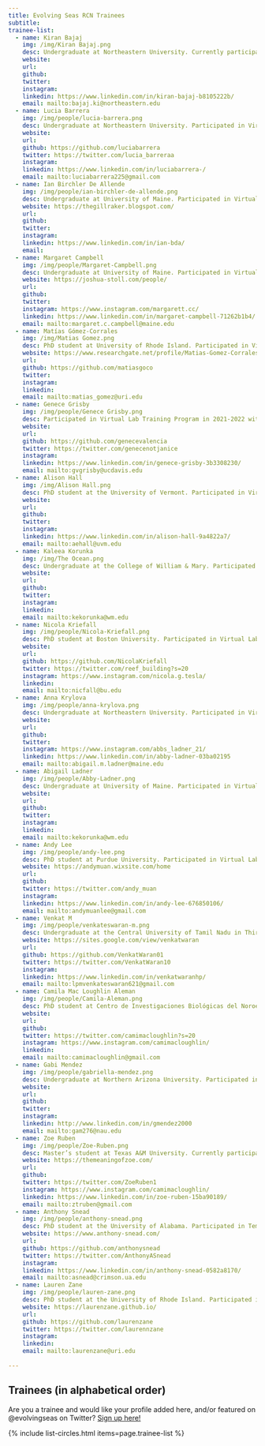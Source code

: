 ```yaml
---
title: Evolving Seas RCN Trainees
subtitle: 
trainee-list: 
  - name: Kiran Bajaj
    img: /img/Kiran Bajaj.png
    desc: Undergraduate at Northeastern University. Currently participating in the Virtual Lab Training Program in 2021-2022 with Dr. Emily Rivest. Pursuing a career focused on conservation ecology either conducting research or working for a government agency.
    website: 
    url: 
    github: 
    twitter: 
    instagram: 
    linkedin: https://www.linkedin.com/in/kiran-bajaj-b8105222b/
    email: mailto:bajaj.ki@northeastern.edu
  - name: Lucia Barrera
    img: /img/people/lucia-barrera.png
    desc: Undergraduate at Northeastern University. Participated in Virtual Lab Training Program in 2021-2022 with Dr. Patricia Valdespino Castillo. Pursuing a B.S. in Economics and Ecology & Evolutionary Biology to work in conservation.
    website: 
    url: 
    github: https://github.com/luciabarrera
    twitter: https://twitter.com/lucia_barreraa
    instagram: 
    linkedin: https://www.linkedin.com/in/luciabarrera-/
    email: mailto:luciabarrera225@gmail.com
  - name: Ian Birchler De Allende
    img: /img/people/ian-birchler-de-allende.png
    desc: Undergraduate at University of Maine. Participated in Virtual Lab Training Program in 2020-2021 with Dr. Katie Lotterhos. Working towards Master's and PhD degrees in marine science to pursue academia. 
    website: https://thegillraker.blogspot.com/
    url: 
    github: 
    twitter: 
    instagram: 
    linkedin: https://www.linkedin.com/in/ian-bda/
    email: 
  - name: Margaret Campbell
    img: /img/people/Margaret-Campbell.png
    desc: Undergraduate at University of Maine. Participated in Virtual Lab Training Program in 2020-2021 with Dr. Randall Hughes. Pursuing a Master's in fisheries management with the goal of working in policy. 
    website: https://joshua-stoll.com/people/
    url: 
    github: 
    twitter: 
    instagram: https://www.instagram.com/margarett.cc/
    linkedin: https://www.linkedin.com/in/margaret-campbell-71262b1b4/
    email: mailto:margaret.c.campbell@maine.edu
  - name: Matías Gómez-Corrales
    img: /img/Matias Gomez.png
    desc: PhD student at University of Rhode Island. Participated in Virtual Lab Training Program in 2020-2021 with Dr. Daniel Bolnick. Pursuing a PhD in evolutionary biology with a focus on marine invertebrates.
    website: https://www.researchgate.net/profile/Matias-Gomez-Corrales
    url: 
    github: https://github.com/matiasgoco
    twitter: 
    instagram:
    linkedin:
    email: mailto:matias_gomez@uri.edu
  - name: Genece Grisby
    img: /img/people/Genece Grisby.png 
    desc: Participated in Virtual Lab Training Program in 2021-2022 with Dr. Katie Lotterhos. Pursuing a B.S. in Marine and Coastal Science to work in rehabilitation and conservation.
    website: 
    url: 
    github: https://github.com/genecevalencia
    twitter: https://twitter.com/genecenotjanice
    instagram: 
    linkedin: https://www.linkedin.com/in/genece-grisby-3b3308230/
    email: mailto:gvgrisby@ucdavis.edu
  - name: Alison Hall
    img: /img/Alison Hall.png
    desc: PhD student at the University of Vermont. Participated in Virtual Lab Training Program in 2020-2021 with Dr. Moisés A. Bernal. Pursuing a career within conservation or a governmental agency focused on marine ecosystems. 
    website: 
    url: 
    github: 
    twitter: 
    instagram: 
    linkedin: https://www.linkedin.com/in/alison-hall-9a4822a7/
    email: mailto:aehall@uvm.edu
  - name: Kaleea Korunka
    img: /img/The Ocean.png
    desc: Undergraduate at the College of William & Mary. Participated in Virtual Lab Training Program in 2021-2022 with Dr. Carly Danielle Kenkel. Pursuing a PhD in marine science to research preservation of clams in the Chesapeake Bay.
    website: 
    url: 
    github: 
    twitter: 
    instagram: 
    linkedin: 
    email: mailto:kekorunka@wm.edu
  - name: Nicola Kriefall
    img: /img/people/Nicola-Kriefall.png
    desc: PhD student at Boston University. Participated in Virtual Lab training Program in 2020-2021 with Dr. Roxanne Beinart. Pursuing a career in research or within a government position with a focus on marine conservation.
    website: 
    url: 
    github: https://github.com/NicolaKriefall
    twitter: https://twitter.com/reef_building?s=20
    instagram: https://www.instagram.com/nicola.g.tesla/
    linkedin: 
    email: mailto:nicfall@bu.edu
  - name: Anna Krylova
    img: /img/people/anna-krylova.png
    desc: Undergraduate at Northeastern University. Participated in Virtual Lab Training Program in 2021-2022 with Dr. Alessia Dinoi. Exploring opportunities in the marine sciences with a goal of working for protection action for animals. 
    website: 
    url: 
    github: 
    twitter: 
    instagram: https://www.instagram.com/abbs_ladner_21/
    linkedin: https://www.linkedin.com/in/abby-ladner-03ba02195
    email: mailto:abigail.m.ladner@maine.edu
  - name: Abigail Ladner
    img: /img/people/Abby-Ladner.png
    desc: Undergraduate at University of Maine. Participated in Virtual Lab training Program in 2020-2021 with Dr. Carolyn Tepolt. Currently pursuing a Master’s degree with the goal of working in conservation and aquaculture.
    website: 
    url: 
    github: 
    twitter: 
    instagram: 
    linkedin: 
    email: mailto:kekorunka@wm.edu
  - name: Andy Lee
    img: /img/people/andy-lee.png
    desc: PhD student at Purdue University. Participated in Virtual Lab Training Program in 2021-2022 with Dr. Katie Lotterhos.
    website: https://andymuan.wixsite.com/home
    url: 
    github: 
    twitter: https://twitter.com/andy_muan
    instagram: 
    linkedin: https://www.linkedin.com/in/andy-lee-676850106/
    email: mailto:andymuanlee@gmail.com
  - name: Venkat M
    img: /img/people/venkateswaran-m.png
    desc: Undergraduate at the Central University of Tamil Nadu in Thiruvarur, India. Participated in Virtual Lab Training Program in 2021-2022 with Dr. Natalya Gallo. Working to gain lab and field experience before pursuing a PhD in medical research. 
    website: https://sites.google.com/view/venkatwaran
    url: 
    github: https://github.com/VenkatWaran01
    twitter: https://twitter.com/VenkatWaran10
    instagram: 
    linkedin: https://www.linkedin.com/in/venkatwaranhp/
    email: mailto:lpmvenkateswaran621@gmail.com
  - name: Camila Mac Loughlin Aleman
    img: /img/people/Camila-Aleman.png
    desc: PhD student at Centro de Investigaciones Biológicas del Noroeste (CIBNOR). Participated in Virtual Lab training Program in 2020-2021 with Dr. Jonathan Puritz. Currently studying the major processes that shape biodiversity with genomic tools. 
    website: 
    url: 
    github: 
    twitter: https://twitter.com/camimacloughlin?s=20
    instagram: https://www.instagram.com/camimacloughlin/
    linkedin: 
    email: mailto:camimacloughlin@gmail.com
  - name: Gabi Mendez
    img: /img/people/gabriella-mendez.png
    desc: Undergraduate at Northern Arizona University. Participated in Virtual Lab Training Program in 2021-2022 with Dr. Randall Hughes. Pursuing a Master's in marine biology to study estuary conservation with a sub-focus on science communication.
    website: 
    url: 
    github: 
    twitter: 
    instagram: 
    linkedin: http://www.linkedin.com/in/gmendez2000
    email: mailto:gam276@nau.edu
  - name: Zoe Ruben
    img: /img/people/Zoe-Ruben.png
    desc: Master’s student at Texas A&M University. Currently participating in Virtual Lab training Program in 2021-2022 with Dr. Mikhail Matz. Pursuing a career in coral reef research and science communication.
    website: https://themeaningofzoe.com/
    url: 
    github: 
    twitter: https://twitter.com/ZoeRuben1
    instagram: https://www.instagram.com/camimacloughlin/
    linkedin: https://www.linkedin.com/in/zoe-ruben-15ba90189/
    email: mailto:ztruben@gmail.com
  - name: Anthony Snead
    img: /img/people/anthony-snead.png
    desc: PhD student at the University of Alabama. Participated in Temporal Genomics Working Group and Virtual Lab Training Program in 2020-2021 with Dr. Malin Pinsky. Working towards a career in academia and developing a lab that links microevolutionary processes to macroevolutionary patterns.
    website: https://www.anthony-snead.com/
    url: 
    github: https://github.com/anthonysnead
    twitter: https://twitter.com/AnthonyASnead
    instagram: 
    linkedin: https://www.linkedin.com/in/anthony-snead-0582a8170/
    email: mailto:asnead@crimson.ua.edu
  - name: Lauren Zane
    img: /img/people/lauren-zane.png
    desc: PhD student at the University of Rhode Island. Participated in Virtual Lab Training Program in 2020-2021 with Dr. Katie Lotterhos. Pursuing a career as a research professor at a public university in California with the goal of mentoring students and helping them develop their research interests.
    website: https://laurenzane.github.io/
    url: 
    github: https://github.com/laurenzane
    twitter: https://twitter.com/laurennzane
    instagram: 
    linkedin: 
    email: mailto:laurenzane@uri.edu
    
---
```


## Trainees (in alphabetical order)

Are you a trainee and would like your profile added here, and/or featured on @evolvingseas on Twitter? [Sign up here!](https://docs.google.com/forms/d/e/1FAIpQLSedIgM0iO1vGWzzuXDbII7OcNSS7VEUptAZQoSX4M09CoXfTQ/viewform)

{% include list-circles.html items=page.trainee-list %}
